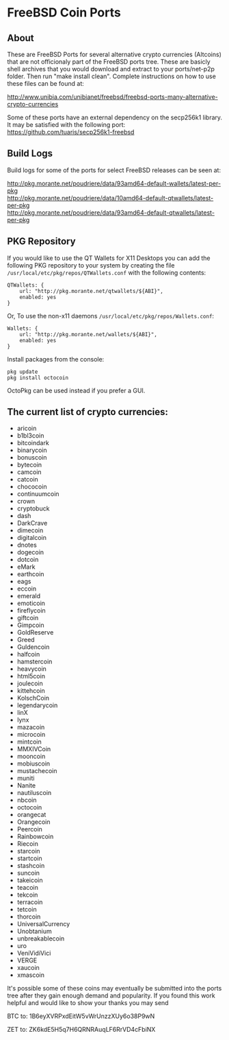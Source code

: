FreeBSD Coin Ports
==================

## About
These are FreeBSD Ports for several alternative crypto currencies (Altcoins) that are not officionaly part of the FreeBSD ports tree. These are basicly shell archives that you would download and extract to your ports/net-p2p folder.  Then run "make install clean".  Complete instructions on how to use these files can be found at:

http://www.unibia.com/unibianet/freebsd/freebsd-ports-many-alternative-crypto-currencies

Some of these ports have an external dependency on the secp256k1 library.  It may be satisfied with the following port:
https://github.com/tuaris/secp256k1-freebsd

## Build Logs

Build logs for some of the ports for select FreeBSD releases can be seen at:

http://pkg.morante.net/poudriere/data/93amd64-default-wallets/latest-per-pkg  
http://pkg.morante.net/poudriere/data/10amd64-default-qtwallets/latest-per-pkg  
http://pkg.morante.net/poudriere/data/93amd64-default-qtwallets/latest-per-pkg  

## PKG Repository

If you would like to use the QT Wallets for X11 Desktops you can add the following PKG repository to your system by creating the file `/usr/local/etc/pkg/repos/QTWallets.conf` with the following contents:

```
QTWallets: {
	url: "http://pkg.morante.net/qtwallets/${ABI}",
	enabled: yes
}
```

Or, To use the non-x11 daemons `/usr/local/etc/pkg/repos/Wallets.conf`:

```
Wallets: {
	url: "http://pkg.morante.net/wallets/${ABI}",
	enabled: yes
}
```

Install packages from the console:

```
pkg update
pkg install octocoin
```

OctoPkg can be used instead if you prefer a GUI.

## The current list of crypto currencies:

- aricoin
- b1bl3coin
- bitcoindark
- binarycoin
- bonuscoin
- bytecoin
- camcoin
- catcoin
- chococoin
- continuumcoin
- crown
- cryptobuck
- dash
- DarkCrave
- dimecoin
- digitalcoin
- dnotes
- dogecoin
- dotcoin
- eMark
- earthcoin
- eags
- eccoin
- emerald
- emoticoin
- fireflycoin
- giftcoin
- Gimpcoin
- GoldReserve
- Greed
- Guldencoin
- halfcoin
- hamstercoin
- heavycoin
- html5coin
- joulecoin
- kittehcoin
- KolschCoin
- legendarycoin
- linX
- lynx
- mazacoin
- microcoin
- mintcoin
- MMXIVCoin
- mooncoin
- mobiuscoin
- mustachecoin
- muniti
- Nanite
- nautiluscoin
- nbcoin
- octocoin
- orangecat
- Orangecoin
- Peercoin
- Rainbowcoin
- Riecoin
- starcoin
- startcoin
- stashcoin
- suncoin
- takeicoin
- teacoin
- tekcoin
- terracoin
- tetcoin
- thorcoin
- UniversalCurrency
- Unobtanium
- unbreakablecoin
- uro
- VeniVidiVici
- VERGE
- xaucoin
- xmascoin

It's possible some of these coins may eventually be submitted into the ports tree after they gain enough demand and popularity.  If you found this work helpful and would like to show your thanks you may send

BTC to: 1B6eyXVRPxdEitW5vWrUnzzXUy6o38P9wN

ZET to: ZK6kdE5H5q7H6QRNRAuqLF6RrVD4cFbiNX
